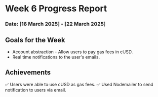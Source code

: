 # Week 6 Progress Report 

### Date: [16 March 2025] - [22 March 2025]

## **Goals for the Week**  

- Account abstraction - Allow users to pay gas fees in cUSD.
- Real time notifications to the user's emails.

## **Achievements**  
✅ Users were able to use cUSD as gas fees.
✅ Used Nodemailer to send notification to users via email.